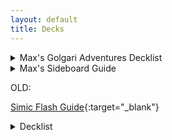 ```yaml
---
layout: default
title: Decks
---
```


<details>
<summary markdown="0">
Max's Golgari Adventures Decklist
</summary>
  
~~~
Deck
1 Castle Locthwain (ELD) 241
4 Edgewall Innkeeper (ELD) 151
3 Fabled Passage (ELD) 244
8 Forest (ELD) 266
4 Foulmire Knight (ELD) 90
1 Garruk, Cursed Huntsman (ELD) 191
4 Lovestruck Beast (ELD) 165
2 Midnight Reaper (GRN) 77
4 Murderous Rider (ELD) 97
1 Nissa, Who Shakes the World (WAR) 169
3 Order of Midnight (ELD) 99
4 Overgrown Tomb (GRN) 253
4 Paradise Druid (WAR) 171
4 Questing Beast (ELD) 171
2 Rankle, Master of Pranks (ELD) 101
6 Swamp (ELD) 258
3 Temple of Malady (M20) 254
2 Vivien, Arkbow Ranger (M20) 199

Sideboard
3 Assassin's Trophy (GRN) 152
1 Legion's End (M20) 106
4 Duress (M20) 97
2 Noxious Grasp (M20) 110
1 Cavalier of Night (M20) 94
2 Thrashing Brontodon (RIX) 148
1 Find // Finality (GRN) 225
1 Vraska, Golgari Queen (GRN) GR8
~~~
</details>

<details>
<summary markdown="0">
Max's Sideboard Guide
</summary>
  
~~~
Adventures:
+ 1 Legion's End
+ 1 Cavalier of Night
- 1 Order of Midnight
- 1 Questing Beast

Gruul / Mono Red:
+ 1 Legion's End
+ 1 Cavalier of Night
- 1 Garruk 
- 1 Order of Midnight

Control: 
+ 4 Duress
+ 2 Assassin's Trophy
- 2 Vivien
- 2 Murderous Rider
- 1 Garruk
- 1 Rankle / Questing Beast
~~~
</details>


  OLD:

[Simic Flash Guide](https://www.reddit.com/r/spikes/comments/dci1cj/2x_throne_of_eldraine_simic_flash_mythic_top_1000/){:target="_blank"}

<details>
<summary markdown="0">
Decklist
</summary>
  
~~~
4 Nightpack Ambusher (M20) 185
4 Spectral Sailor (M20) 76
4 Brineborn Cutthroat (M20) 50
4 Brazen Borrower (ELD) 39
3 Frilled Mystic (RNA) 174
3 Wildborn Preserver (ELD) 182
4 Quench (RNA) 48
4 Once Upon a Time (ELD) 169
4 Opt (XLN) 65
4 Sinister Sabotage (GRN) 54
4 Temple of Mystery (M20) 255
4 Breeding Pool (RNA) 246
7 Island (ELD) 257
7 Forest (ELD) 269

4 Veil of Summer (M20) 198
3 Negate (M20) 69
2 Disdainful Stroke (GRN) 37
3 Aether Gust (M20) 42
3 Kraul Harpooner (GRN) 136
~~~
</details>
